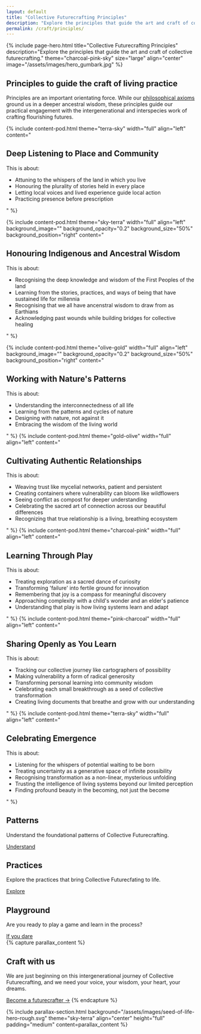 ```yaml
---
layout: default
title: "Collective Futurecrafting Principles"
description: "Explore the principles that guide the art and craft of collective futurecrafting."
permalink: /craft/principles/
---
```


{% include page-hero.html
  title="Collective Futurecrafting Principles"
  description="Explore the principles that guide the art and craft of collective futurecrafting."
  theme="charcoal-pink-sky"
  size="large"
  align="center"
  image="/assets/images/hero_gumbark.jpg"
%}

<div class="container">
  <div class="section-heading">
    <h2>Principles to guide the craft of living practice</h2>
    <p>Principles are an important orientating force. While our <a href="{{ '/craft/philosophy' | relative_url }}" target="_blank"> philosophical axioms</a> ground us in a deeper ancestral wisdom, these principles guide our practical engagement with the intergenerational and interspecies work of crafting flourishing futures.</p>
  </div>
</div>

<div class="content-pod-container">
  {% include content-pod.html
    theme="terra-sky"
    width="full"
    align="left"
    content="
    <h2>Deep Listening to Place and Community</h2>
    <p>This is about:</p>
    <ul>
      <li>Attuning to the whispers of the land in which you live</li>
      <li>Honouring the plurality of stories held in every place</li>
      <li>Letting local voices and lived experience guide local action</li>
      <li>Practicing presence before prescription</li>
    </ul>
    " %}

  {% include content-pod.html
    theme="sky-terra"
    width="full"
    align="left"
    background_image=""
    background_opacity="0.2"
    background_size="50%"
    background_position="right"
    content="
    <h2>Honouring Indigenous and Ancestral Wisdom</h2>
    <p>This is about:</p>
    <ul>
      <li>Recognising the deep knowledge and wisdom of the First Peoples of the land</li>
      <li>Learning from the stories, practices, and ways of being that have sustained life for millennia</li>
      <li>Recognising that we all have ancenstral wisdom to draw from as Earthians</li>
      <li>Acknowledging past wounds while building bridges for collective healing</li>
    </ul>
    " %}

  {% include content-pod.html
    theme="olive-gold"
    width="full"
    align="left"
    background_image=""
    background_opacity="0.2"
    background_size="50%"
    background_position="right"
    content="
    <h2>Working with Nature's Patterns</h2>
    <p>This is about:</p>
    <ul>
      <li>Understanding the interconnectedness of all life</li>
      <li>Learning from the patterns and cycles of nature</li>
      <li>Designing with nature, not against it</li>
      <li>Embracing the wisdom of the living world</li>
    </ul>
    " %}
  {% include content-pod.html
    theme="gold-olive"
    width="full"
    align="left"
    content="
     <h2>Cultivating Authentic Relationships</h2>
      <p>This is about:</p>
      <ul>
        <li>Weaving trust like mycelial networks, patient and persistent</li>
        <li>Creating containers where vulnerability can bloom like wildflowers</li>
        <li>Seeing conflict as compost for deeper understanding</li>
        <li>Celebrating the sacred art of connection across our beautiful differences</li>
        <li>Recognizing that true relationship is a living, breathing ecosystem</li>
      </ul>
  " %}
  {% include content-pod.html
  theme="charcoal-pink"
  width="full"
  align="left"
  content="
    <h2>Learning Through Play</h2>
    <p>This is about:</p>
    <ul>
      <li>Treating exploration as a sacred dance of curiosity</li>
      <li>Transforming 'failure' into fertile ground for innovation</li>
      <li>Remembering that joy is a compass for meaningful discovery</li>
      <li>Approaching complexity with a child's wonder and an elder's patience</li>
      <li>Understanding that play is how living systems learn and adapt</li>
    </ul>
    " %}
  {% include content-pod.html
  theme="pink-charcoal"
  width="full"
  align="left"
  content="
    <h2>Sharing Openly as You Learn</h2>
    <p>This is about:</p>
    <ul>
      <li>Tracking our collective journey like cartographers of possibility</li>
      <li>Making vulnerability a form of radical generosity</li>
      <li>Transforming personal learning into community wisdom</li>
      <li>Celebrating each small breakthrough as a seed of collective transformation</li>
      <li>Creating living documents that breathe and grow with our understanding</li>
    </ul>
    " %}
  {% include content-pod.html
  theme="terra-sky"
  width="full"
  align="left"
  content="
    <h2>Celebrating Emergence</h2>
    <p>This is about:</p>
    <ul>
      <li>Listening for the whispers of potential waiting to be born</li>
      <li>Treating uncertainty as a generative space of infinite possibility</li>
      <li>Recognising transformation as a non-linear, mysterious unfolding</li>
      <li>Trusting the intelligence of living systems beyond our limited perception</li>
      <li>Finding profound beauty in the becoming, not just the become</li>
    </ul>
    " %}
</div>
<!-- Card Content Grid -->
  <section class="content-grid">
    <div class="container">
      <div class="grid">
        <!-- Patterns -->
        <div class="card card--olive-green">
          <h2>Patterns</h2>
          <p>Understand the foundational patterns of Collective Futurecrafting.</p>
          <a href="{{ '/craft/patterns' | relative_url }}" class="button button--primary">Understand</a>
        </div>
        <!-- Practices -->
        <div class="card card--sun-gold">
          <h2>Practices</h2>
          <p>Explore the practices that bring Collective Futurecfating to life. </p>
          <a href="{{ '/craft/practices' | relative_url }}" class="button button--primary">Explore</a>
        </div>
        <!-- Playground -->
        <div class="card card--sky-blue">
          <h2>Playground</h2>
          <p>Are you ready to play a game and learn in the process?</p>
          <a href="{{ '/craft/playground' | relative_url }}" class="button button--primary">If you dare</a>
        </div>
      </div>
    </div>
  </section>
{% capture parallax_content %}
<h2>Craft with us</h2>
<p>
  We are just beginning on this intergenerational journey of Collective Futurecrafting, and we need your voice, your wisdom, your heart, your dreams.
</p>
<a href="{{ '/get-involved' | relative_url }}" class='button button--primary'>Become a futurecrafter →</a>
{% endcapture %}

{% include parallax-section.html
  background="/assets/images/seed-of-life-hero-rough.svg"
  theme="sky-terra"
  align="center"
  height="full"
  padding="medium"
  content=parallax_content
%}